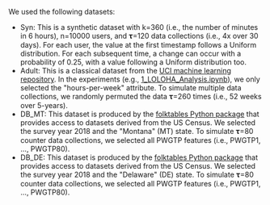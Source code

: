 We used the following datasets:

- Syn: This is a synthetic dataset with k=360 (i.e., the number of minutes in 6 hours), n=10000 users, and 𝛕=120 data collections (i.e., 4x over 30 days). For each user, the value at the first timestamp follows a Uniform distribution. For each subsequent time, a change can occur with a probability of 0.25, with a value following a Uniform distribution too.
- Adult: This is a classical dataset from the [UCI machine learning repository](https://archive.ics.uci.edu/ml/datasets/adult). In the experiments (e.g., [1_LOLOHA_Analysis.ipynb](https://github.com/hharcolezi/LOLOHA/blob/main/1_LOLOHA_Analysis.ipynb)), we only selected the "hours-per-week" attribute. To simulate multiple data collections, we randomly permuted the data 𝛕=260 times (i.e., 52 weeks over 5-years). 
- DB_MT: This dataset is produced by the [folktables Python package](https://github.com/zykls/folktables) that provides access to datasets derived from the US Census. We selected the survey year 2018 and the "Montana" (MT) state. To simulate 𝛕=80 counter data collections, we selected all PWGTP features (i.e., PWGTP1, ..., PWGTP80).
- DB_DE: This dataset is produced by the [folktables Python package](https://github.com/zykls/folktables) that provides access to datasets derived from the US Census. We selected the survey year 2018 and the "Delaware" (DE) state. To simulate 𝛕=80 counter data collections, we selected all PWGTP features (i.e., PWGTP1, ..., PWGTP80).
